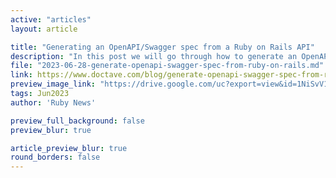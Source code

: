 ```yaml
---
active: "articles"
layout: article

title: "Generating an OpenAPI/Swagger spec from a Ruby on Rails API"
description: "In this post we will go through how to generate an OpenAPI API reference from a Ruby on Rails application serving an JSON REST API."
file: "2023-06-28-generate-openapi-swagger-spec-from-ruby-on-rails.md"
link: https://www.doctave.com/blog/generate-openapi-swagger-spec-from-ruby-on-rails
preview_image_link: "https://drive.google.com/uc?export=view&id=1NiSvV1lIpn7NGmmZztLFD-n3SOuSlU0y"
tags: Jun2023
author: 'Ruby News'

preview_full_background: false
preview_blur: true

article_preview_blur: true
round_borders: false
---
```

